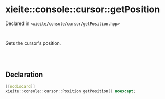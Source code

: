# xieite::console::cursor::getPosition
Declared in `<xieite/console/cursor/getPosition.hpp>`

<br/>

Gets the cursor's position.

<br/><br/>

## Declaration
```cpp
[[nodiscard]]
xieite::console::cursor::Position getPosition() noexcept;
```
